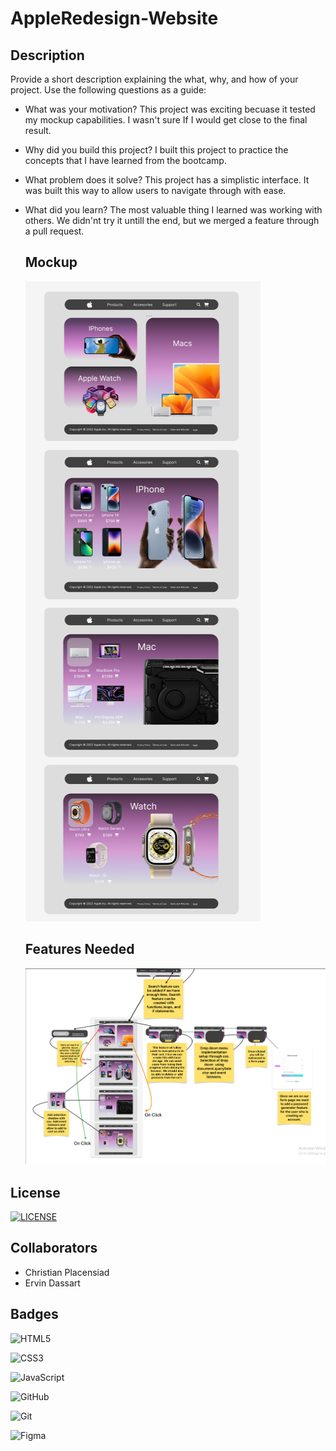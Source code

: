 # AppleRedesign-Website


## Description

Provide a short description explaining the what, why, and how of your project. Use the following questions as a guide:

- What was your motivation? This project was exciting becuase it tested my mockup capabilities. I wasn't sure If I would get close to the final result. 
- Why did you build this project? I built this project to practice the concepts that I have learned from the bootcamp.
- What problem does it solve? This project has a simplistic interface. It was built this way to allow users to navigate through with ease. 
- What did you learn? The most valuable thing I learned was working with others. We didn'nt try it untill the end, but we merged a feature through a pull request.

   ## Mockup
    ![Apple Redesign Website](assets/images//AppleRedesignMockup.png)
    ## Features Needed
    ![Apple Redesign Website](assets/images//WebsiteFeatures.PNG)
   



## License

[![LICENSE](https://img.shields.io/badge/License-MIT-yellow.svg)](LICENSE)

## Collaborators
- Christian Placensiad
- Ervin Dassart


## Badges


![HTML5](https://img.shields.io/badge/html5-%23E34F26.svg?style=for-the-badge&logo=html5&logoColor=white)

![CSS3](https://img.shields.io/badge/css3-%231572B6.svg?style=for-the-badge&logo=css3&logoColor=white)

![JavaScript](https://img.shields.io/badge/javascript-%23323330.svg?style=for-the-badge&logo=javascript&logoColor=%23F7DF1E)

![GitHub](https://img.shields.io/badge/github-%23121011.svg?style=for-the-badge&logo=github&logoColor=white)

![Git](https://img.shields.io/badge/git-%23F05033.svg?style=for-the-badge&logo=git&logoColor=white)

![Figma](https://img.shields.io/badge/figma-%23F24E1E.svg?style=for-the-badge&logo=figma&logoColor=white)